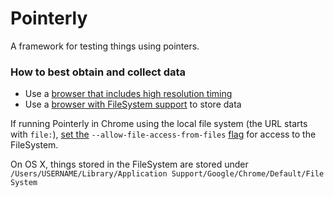 Pointerly
=========

A framework for testing things using pointers.

### How to best obtain and collect data

* Use a [browser that includes high resolution timing](http://caniuse.com/#search=navigation%20timing)
* Use a [browser with FileSystem support](http://caniuse.com/#search=filesystem) to store data

If running Pointerly in Chrome using the local file system (the URL starts with `file:`), [set the](http://www.chromium.org/developers/how-tos/run-chromium-with-flags) `--allow-file-access-from-files` [flag](http://www.chromium.org/developers/how-tos/run-chromium-with-flags) for access to the FileSystem.

On OS X, things stored in the FileSystem are stored under `/Users/USERNAME/Library/Application Support/Google/Chrome/Default/File System`
